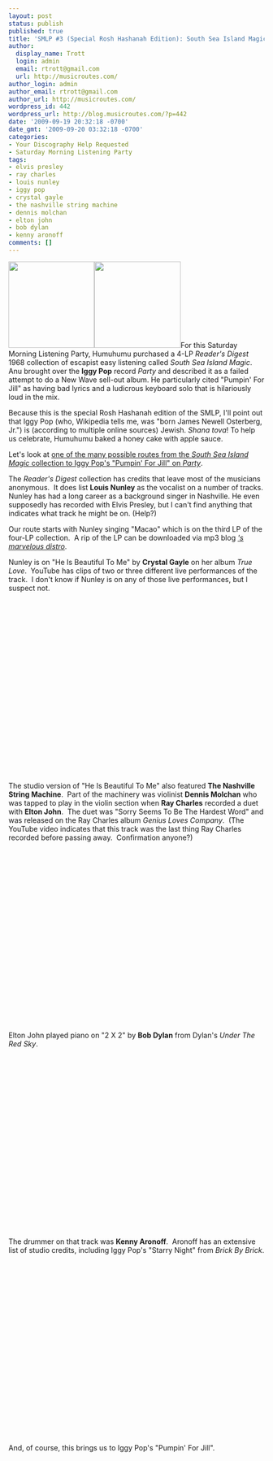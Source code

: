 ```yaml
---
layout: post
status: publish
published: true
title: 'SMLP #3 (Special Rosh Hashanah Edition): South Sea Island Magic to Iggy Pop'
author:
  display_name: Trott
  login: admin
  email: rtrott@gmail.com
  url: http://musicroutes.com/
author_login: admin
author_email: rtrott@gmail.com
author_url: http://musicroutes.com/
wordpress_id: 442
wordpress_url: http://blog.musicroutes.com/?p=442
date: '2009-09-19 20:32:18 -0700'
date_gmt: '2009-09-20 03:32:18 -0700'
categories:
- Your Discography Help Requested
- Saturday Morning Listening Party
tags:
- elvis presley
- ray charles
- louis nunley
- iggy pop
- crystal gayle
- the nashville string machine
- dennis molchan
- elton john
- bob dylan
- kenny aronoff
comments: []
---
```

<p><img class="alignright size-full wp-image-447" src="http://blog.musicroutes.com/wp-content/uploads/2009/09/southseaislandmagic.jpg" alt="" width="169" height="170" /><img class="alignright" style="clear:both" src="http://image.listen.com/img/170x170/4/8/8/5/1285884_170x170.jpg" alt="" width="170" height="170" />For this Saturday Morning Listening Party, Humuhumu purchased a 4-LP <em>Reader's Digest</em> 1968 collection of escapist easy listening called <em>South Sea Island Magic</em>.  Anu brought over the <strong>Iggy Pop</strong> record <em>Party</em> and described it as a failed attempt to do a New Wave sell-out album.  He particularly cited "Pumpin' For Jill" as having bad lyrics and a ludicrous keyboard solo that is hilariously loud in the mix.</p>
<p>Because this is the special Rosh Hashanah edition of the SMLP, I'll point out that Iggy Pop (who, Wikipedia tells me, was "born James Newell Osterberg, Jr.") is (according to multiple online sources) Jewish.  <em>Shana tova</em>!  To help us celebrate, Humuhumu baked a honey cake with apple sauce.</p>
<p>Let's look at <a href="http://musicroutes.com/route.php?route=6dda75acd4cbaf033deef8ece167a205" target="_blank">one of the many possible routes from the <em>South Sea Island Magic</em> collection to Iggy Pop's "Pumpin' For Jill" on <em>Party</em></a>.</p>
<p>The <em>Reader's Digest</em> collection has credits that leave most of the musicians anonymous.  It does list <strong>Louis Nunley</strong> as the vocalist on a number of tracks.  Nunley has had a long career as a background singer in Nashville.  He even supposedly has recorded with Elvis Presley, but I can't find anything that indicates what track he might be on.  (Help?)</p>
<p>Our route starts with Nunley singing "Macao" which is on the third LP of the four-LP collection.  A rip of the LP can be downloaded via mp3 blog <a href="http://smarvelousdistro.blogspot.com/2008/03/south-sea-island-magic-disc-3.html" target="_blank"><em>'s marvelous distro</em></a>.</p>
<p>Nunley is on "He Is Beautiful To Me" by <strong>Crystal Gayle</strong> on her album <em>True Love</em>.  YouTube has clips of two or three different live performances of the track.  I don't know if Nunley is on any of those live performances, but I suspect not.</p>
<p><object classid="clsid:d27cdb6e-ae6d-11cf-96b8-444553540000" width="425" height="344" codebase="http://download.macromedia.com/pub/shockwave/cabs/flash/swflash.cab#version=6,0,40,0"><param name="allowFullScreen" value="true" /><param name="allowscriptaccess" value="always" /><param name="src" value="http://www.youtube.com/v/kvH1CR0ffTs&amp;hl=en&amp;fs=1&amp;" /><param name="allowfullscreen" value="true" /><embed type="application/x-shockwave-flash" width="425" height="344" src="http://www.youtube.com/v/kvH1CR0ffTs&amp;hl=en&amp;fs=1&amp;" allowscriptaccess="always" allowfullscreen="true"></embed></object></p>
<p>The studio version of "He Is Beautiful To Me" also featured <strong>The Nashville String Machine</strong>.  Part of the machinery was violinist <strong>Dennis Molchan</strong> who was tapped to play in the violin section when <strong>Ray Charles</strong> recorded a duet with <strong>Elton John</strong>.  The duet was "Sorry Seems To Be The Hardest Word" and was released on the Ray Charles album <em>Genius Loves Company</em>.  (The YouTube video indicates that this track was the last thing Ray Charles recorded before passing away.  Confirmation anyone?)</p>
<p><object classid="clsid:d27cdb6e-ae6d-11cf-96b8-444553540000" width="425" height="344" codebase="http://download.macromedia.com/pub/shockwave/cabs/flash/swflash.cab#version=6,0,40,0"><param name="allowFullScreen" value="true" /><param name="allowscriptaccess" value="always" /><param name="src" value="http://www.youtube.com/v/3y29dWcuqQY&amp;hl=en&amp;fs=1&amp;" /><param name="allowfullscreen" value="true" /><embed type="application/x-shockwave-flash" width="425" height="344" src="http://www.youtube.com/v/3y29dWcuqQY&amp;hl=en&amp;fs=1&amp;" allowscriptaccess="always" allowfullscreen="true"></embed></object></p>
<p>Elton John played piano on "2 X 2" by <strong>Bob Dylan</strong> from Dylan's <em>Under The Red Sky</em>.</p>
<p><object classid="clsid:d27cdb6e-ae6d-11cf-96b8-444553540000" width="425" height="344" codebase="http://download.macromedia.com/pub/shockwave/cabs/flash/swflash.cab#version=6,0,40,0"><param name="allowFullScreen" value="true" /><param name="allowscriptaccess" value="always" /><param name="src" value="http://www.youtube.com/v/CItANzInVp8&amp;hl=en&amp;fs=1&amp;" /><param name="allowfullscreen" value="true" /><embed type="application/x-shockwave-flash" width="425" height="344" src="http://www.youtube.com/v/CItANzInVp8&amp;hl=en&amp;fs=1&amp;" allowscriptaccess="always" allowfullscreen="true"></embed></object></p>
<p>The drummer on that track was <strong>Kenny Aronoff</strong>.  Aronoff has an extensive list of studio credits, including Iggy Pop's "Starry Night" from <em>Brick By Brick</em>.</p>
<p><object classid="clsid:d27cdb6e-ae6d-11cf-96b8-444553540000" width="425" height="344" codebase="http://download.macromedia.com/pub/shockwave/cabs/flash/swflash.cab#version=6,0,40,0"><param name="allowFullScreen" value="true" /><param name="allowscriptaccess" value="always" /><param name="src" value="http://www.youtube.com/v/OuquIvmoqZA&amp;hl=en&amp;fs=1&amp;" /><param name="allowfullscreen" value="true" /><embed type="application/x-shockwave-flash" width="425" height="344" src="http://www.youtube.com/v/OuquIvmoqZA&amp;hl=en&amp;fs=1&amp;" allowscriptaccess="always" allowfullscreen="true"></embed></object></p>
<p>And, of course, this brings us to Iggy Pop's "Pumpin' For Jill".</p>
<p><object classid="clsid:d27cdb6e-ae6d-11cf-96b8-444553540000" width="425" height="344" codebase="http://download.macromedia.com/pub/shockwave/cabs/flash/swflash.cab#version=6,0,40,0"><param name="allowFullScreen" value="true" /><param name="allowscriptaccess" value="always" /><param name="src" value="http://www.youtube.com/v/9SDEh3HDT5A&amp;hl=en&amp;fs=1&amp;" /><param name="allowfullscreen" value="true" /><embed type="application/x-shockwave-flash" width="425" height="344" src="http://www.youtube.com/v/9SDEh3HDT5A&amp;hl=en&amp;fs=1&amp;" allowscriptaccess="always" allowfullscreen="true"></embed></object></p>
